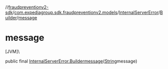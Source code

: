 //[fraudpreventionv2-sdk](../../../../index.md)/[com.expediagroup.sdk.fraudpreventionv2.models](../../index.md)/[InternalServerError](../index.md)/[Builder](index.md)/[message](message.md)

# message

[JVM]\

public final [InternalServerError.Builder](index.md)[message](message.md)([String](https://docs.oracle.com/javase/8/docs/api/java/lang/String.html)message)
